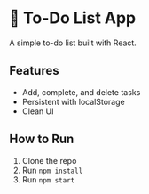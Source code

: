 # 📝 To-Do List App
A simple to-do list built with React.

## Features
- Add, complete, and delete tasks
- Persistent with localStorage
- Clean UI

## How to Run
1. Clone the repo
2. Run `npm install`
3. Run `npm start`
